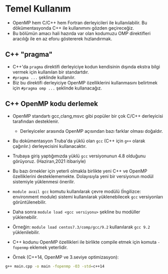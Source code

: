 # Temel Kullanım

- OpenMP hem C/C++ hem Fortran derleyicileri ile kullanılabilir. Bu dökümentasyonda C++ ile kullanımını gözden geçireceğiz.
- Bu bölümün amacı hali hazırda var olan kodumuzu OMP direktifleri aracılığı ile en az eforu göstererek hızlandırmak.

## C++ "pragma"

- C++'da `pragma` direktifi derleyiciye kodun kendisinin dışında ekstra bilgi vermek için kullanılan bir standartdır.
- `#pragma ...` şeklinde kullanılır.
- Biz bu direktifi derleyiciye OpenMP özelliklerini kullanmasını belirtmek için `#pragma omp ...` şeklinde kullanacağız.

## C++ OpenMP kodu derlemek

- OpenMP standartı gcc,clang,msvc gibi popüler bir çok C/C++ derleyicisi tarafından desteklenir.
	- Derleyiceler arasında OpenMP açısından bazı farklar olması doğaldır.
- Bu dokümentasyon Truba'da yüklü olan `gcc` (C++ için `g++` olarak çağırılır.) derleyecisini kullanacaktır.


- Trubaya giriş yaptığımızda yüklü `gcc` versiyonunun 4.8 olduğunu görüyoruz. (Haziran,2021 itibariyle)
- Bu bazı örnekler için yeterli olmakla birlikte yeni C++ ve OpenMP özelliklerini desteklememekte. Dolayısıyla yeni bir versiyonun modül sistemiyle yüklenmesi önerilir.
- `module avail gcc` komutu kullanılarak çevre modülü (İngilizce: environment module) sistemi kullanılarak yüklenebilecek `gcc` versiyonları görüntülenebilir.
- Daha sonra `module load <gcc versiyonu>` şekline bu modüller yüklenebilir. 
- Örneğin: `module load centos7.3/comp/gcc/9.2` kullanılarak `gcc 9.2` yüklenilebilir. 


- C++ kodunu OpenMP özellikleri ile birlikte compile etmek için komuta `-fopenmp` eklemek yeterlidir.
- Örnek (C++14, OpenMP ve 3.seviye optimizasyon):

``` bash
g++ main.cpp -o main -fopenmp -O3 -std=c++14
```
